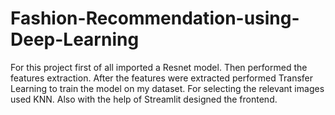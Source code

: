 # Fashion-Recommendation-using-Deep-Learning

For this project first of all imported a Resnet model. 
Then performed the features extraction. 
After the features were extracted performed Transfer Learning to train the model on my dataset. 
For selecting the relevant images used KNN. 
Also with the help of Streamlit designed the frontend.
